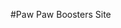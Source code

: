 #Paw Paw Boosters Site

<!-- [![Build Status](https://travis-ci.org/halleycarleton/stackathon.svg?branch=master)](https://travis-ci.org/halleycarleton/stackathon) -->
